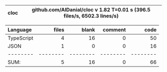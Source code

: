 
cloc|github.com/AlDanial/cloc v 1.82  T=0.01 s (396.5 files/s, 6502.3 lines/s)
--- | ---

Language|files|blank|comment|code
:-------|-------:|-------:|-------:|-------:
TypeScript|4|16|0|50
JSON|1|0|0|16
--------|--------|--------|--------|--------
SUM:|5|16|0|66
